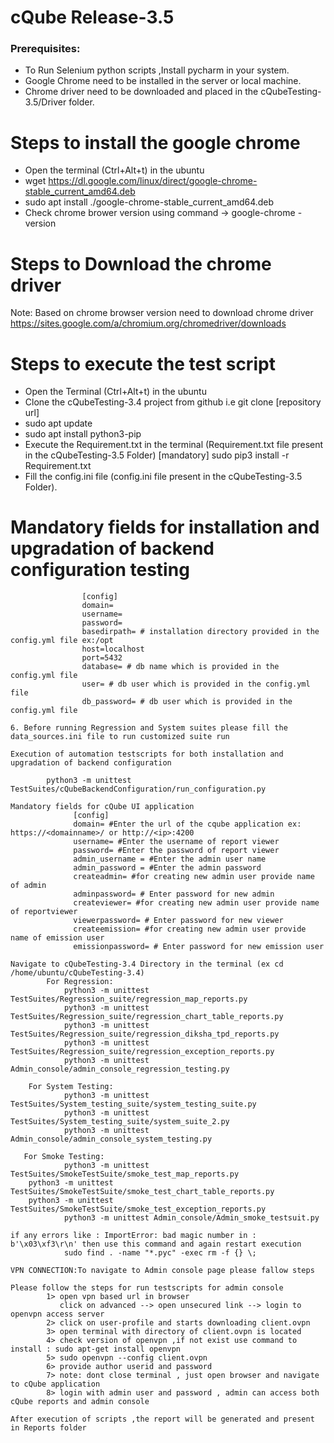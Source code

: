 
# cQube Release-3.5

###  Prerequisites:
 - To Run Selenium python scripts ,Install pycharm in your system.
 - Google Chrome need to be installed in the server or local machine.
 - Chrome driver need to be downloaded and placed in the cQubeTesting-3.5/Driver folder.
 
# Steps to install the google chrome

 - Open the terminal (Ctrl+Alt+t) in the ubuntu
 - wget https://dl.google.com/linux/direct/google-chrome-stable_current_amd64.deb
 - sudo apt install ./google-chrome-stable_current_amd64.deb
 - Check chrome brower version using command -> google-chrome -version
  	
# Steps to Download the chrome driver 
Note: Based on chrome browser version need to download chrome driver 
   https://sites.google.com/a/chromium.org/chromedriver/downloads

# Steps to execute the test script
 - Open the Terminal (Ctrl+Alt+t) in the ubuntu
 - Clone the cQubeTesting-3.4 project from github i.e git clone [repository url] 
 - sudo apt update
 - sudo apt install python3-pip
 - Execute the Requirement.txt in the terminal (Requirement.txt file present in the cQubeTesting-3.5 Folder) [mandatory]
	    sudo pip3 install -r Requirement.txt 
 - Fill the config.ini file (config.ini file present in the cQubeTesting-3.5 Folder).
 
# Mandatory fields for installation and upgradation of backend configuration testing
		
                    [config]
                    domain=
                    username=
                    password=
                    basedirpath= # installation directory provided in the config.yml file ex:/opt
                    host=localhost
                    port=5432
                    database= # db name which is provided in the config.yml file
                    user= # db user which is provided in the config.yml file
                    db_password= # db user which is provided in the config.yml file
                    
    6. Before running Regression and System suites please fill the data_sources.ini file to run customized suite run

    Execution of automation testscripts for both installation and upgradation of backend configuration

            python3 -m unittest TestSuites/cQubeBackendConfiguration/run_configuration.py

    Mandatory fields for cQube UI application
                  [config]
                  domain= #Enter the url of the cqube application ex: https://<domainname>/ or http://<ip>:4200
                  username= #Enter the username of report viewer
                  password= #Enter the password of report viewer
                  admin_username = #Enter the admin user name
                  admin_password = #Enter the admin password
                  createadmin= #for creating new admin user provide name of admin
                  adminpassword= # Enter password for new admin
                  createviewer= #for creating new admin user provide name of reportviewer
                  viewerpassword= # Enter password for new viewer
                  createemission= #for creating new admin user provide name of emission user
                  emissionpassword= # Enter password for new emission user
	    
    Navigate to cQubeTesting-3.4 Directory in the terminal (ex cd /home/ubuntu/cQubeTesting-3.4)
            For Regression:
                python3 -m unittest TestSuites/Regression_suite/regression_map_reports.py
                python3 -m unittest TestSuites/Regression_suite/regression_chart_table_reports.py
                python3 -m unittest TestSuites/Regression_suite/regression_diksha_tpd_reports.py
                python3 -m unittest TestSuites/Regression_suite/regression_exception_reports.py
                python3 -m unittest Admin_console/admin_console_regression_testing.py
            
	    For System Testing:
                python3 -m unittest TestSuites/System_testing_suite/system_testing_suite.py
                python3 -m unittest TestSuites/System_testing_suite/system_suite_2.py
                python3 -m unittest Admin_console/admin_console_system_testing.py
           
	   For Smoke Testing:
                python3 -m unittest TestSuites/SmokeTestSuite/smoke_test_map_reports.py
		python3 -m unittest TestSuites/SmokeTestSuite/smoke_test_chart_table_reports.py
		python3 -m unittest TestSuites/SmokeTestSuite/smoke_test_exception_reports.py
                python3 -m unittest Admin_console/Admin_smoke_testsuit.py

    if any errors like : ImportError: bad magic number in : b'\x03\xf3\r\n' then use this command and again restart execution
                sudo find . -name "*.pyc" -exec rm -f {} \;

    VPN CONNECTION:To navigate to Admin console page please fallow steps

    Please follow the steps for run testscripts for admin console
            1> open vpn based url in browser
               click on advanced --> open unsecured link --> login to openvpn access server
            2> click on user-profile and starts downloading client.ovpn
            3> open terminal with directory of client.ovpn is located
            4> check version of openvpn ,if not exist use command to install : sudo apt-get install openvpn
            5> sudo openvpn --config client.ovpn
            6> provide author userid and password
            7> note: dont close terminal , just open browser and navigate to cQube application
            8> login with admin user and password , admin can access both cQube reports and admin console

    After execution of scripts ,the report will be generated and present in Reports folder

